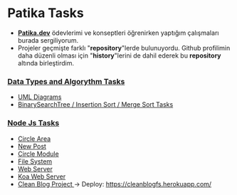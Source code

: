 # Patika Tasks
- <a href="https://app.patika.dev/"><b>Patika.dev</b></a> ödevlerimi ve konseptleri öğrenirken yaptığım çalışmaları burada sergiliyorum. 
- Projeler geçmişte farklı "<b>repository</b>"lerde bulunuyordu. Github profilimin daha düzenli olması için "<b>history</b>"lerini de dahil ederek bu <b>repository</b> altında birleştirdim.

### <a href="https://github.com/frknsprnl/PatikaTasks/tree/master/Data%20Types%20%26%20Algorythms"><b> Data Types and Algorythm Tasks </b></a>

- <a href="https://github.com/frknsprnl/PatikaTasks/tree/master/Data%20Types%20%26%20Algorythms/UMLDiagrams"> UML Diagrams </a>
- <a href="https://github.com/frknsprnl/PatikaTasks/tree/master/Data%20Types%20%26%20Algorythms"> BinarySearchTree / Insertion Sort / Merge Sort Tasks </a>

### <a href="https://github.com/frknsprnl/PatikaTasks/tree/master/node-js"><b> Node Js Tasks </b></a>

- <a href="https://github.com/frknsprnl/PatikaTasks/tree/master/node-js/CircleArea"> Circle Area </a>
- <a href="https://github.com/frknsprnl/PatikaTasks/tree/master/node-js/NewPost"> New Post </a>
- <a href="https://github.com/frknsprnl/PatikaTasks/tree/master/node-js/CircleModule"> Circle Module </a>
- <a href="https://github.com/frknsprnl/PatikaTasks/tree/master/node-js/File%20System"> File System </a>
- <a href="https://github.com/frknsprnl/PatikaTasks/tree/master/node-js/WebServer"> Web Server </a>
- <a href="https://github.com/frknsprnl/PatikaTasks/tree/master/node-js/KoaWebServer"> Koa Web Server </a>
- <a href="https://github.com/frknsprnl/PatikaTasks/tree/master/node-js/CleanBlog"> Clean Blog Project </a>
-> Deploy: <a href="https://cleanblogfs.herokuapp.com/"> https://cleanblogfs.herokuapp.com/ </a>

